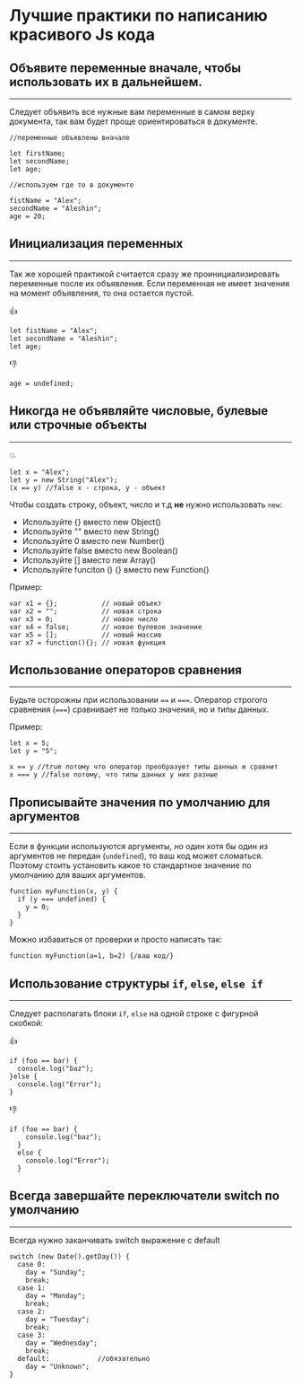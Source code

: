 # Лучшие практики по написанию красивого Js кода

## Объявите переменные вначале, чтобы использовать их в дальнейшем.
---
Следует объявить все нужные вам переменные в самом верху документа, так вам будет проще ориентироваться в документе.

```
//переменные объявлены вначале

let firstName;
let secondName;
let age;

//используем где то в документе

fistName = "Alex";
secondName = "Aleshin";
age = 20;
```

## Инициализация переменных
---
Так же хорошей практикой считается сразу же проинициализировать переменные после их объявления. Если переменная не имеет значения на момент объявления, то она остается пустой.

:+1:
```
let fistName = "Alex";
let secondName = "Aleshin";
let age;
```

:-1:
```
age = undefined;
```

## Никогда не объявляйте числовые, булевые или строчные объекты
---

:boom:
```
let x = "Alex";
let y = new String("Alex");
(x == y) //false x - строка, y - объект
```

Чтобы создать строку, объект, число и т.д **не** нужно использовать `new`:
- Используйте {} вместо new Object() 
- Используйте "" вместо new String() 
- Используйте 0 вместо new Number() 
- Используйте false вместо new Boolean() 
- Используйте [] вместо new Array() 
- Используйте funciton () {} вместо new Function()

Пример:
```
var x1 = {};           // новый объект
var x2 = "";           // новая строка
var x3 = 0;            // новое число
var x4 = false;        // новое булевое значение
var x5 = [];           // новый массив
var x7 = function(){}; // новая функция
```

## Использование операторов сравнения
---

Будьте осторожны при использовании `==` и `===`. Оператор строгого сравнения (`===`) сравнивает не только значения, но и типы данных.

Пример:
```
let x = 5;
let y = "5";

x == y //true потому что оператор преобразует типы данных и сравнит
x === y //false потому, что типы данных у них разные
```

## Прописывайте значения по умолчанию для аргументов
---

Если в функции используются аргументы, но один хотя бы один из аргументов не передан (`undefined`), то ваш код может сломаться. Поэтому стоить установить какое то стандартное значение по умолчанию для ваших аргументов.
```
function myFunction(x, y) {
  if (y === undefined) {
    y = 0;
  }
}
```

Можно избавиться от проверки и просто написать так:
```
function myFunction(a=1, b=2) {/ваш код/}
```

## Использование структуры `if`, `else`, `else if`
---

Следует располагать блоки `if`, `else` на одной строке с фигурной скобкой:

:+1:
```
if (foo == bar) {
  console.log("baz");
}else {
  console.log("Error");
}
```

:-1:
```
if (foo == bar) {
    console.log("baz");
  }
  else {
    console.log("Error");
  }
```

## Всегда завершайте переключатели switch по умолчанию
---

Всегда нужно заканчивать switch выражение с default

```
switch (new Date().getDay()) {
  case 0:
    day = "Sunday";
    break;
  case 1:
    day = "Monday";
    break;
  case 2:
    day = "Tuesday";
    break;
  case 3:
    day = "Wednesday";
    break;
  default:            //обязательно
    day = "Unknown";
}
```
